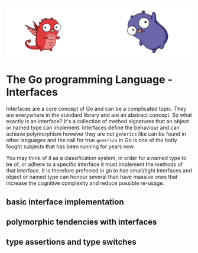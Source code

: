 ![](/assets/gologo.png)

# The Go programming Language - Interfaces

Interfaces are a core concept of Go and can be a complicated topic. They are everywhere in the standard library and are an abstract concept. So what exactly is an interface? It's a collection of method signatures that an object or named type can implement. Interfaces define the behaviour and can achieve polymorphism however they are not `generics` like can be found in other languages and the call for true `generics` in Go is one of the hotly fought subjects that has been running for years now.

You may think of it as a classification system, in order for a named type to be of, or adhere to a specific interface it must implement the methods of that interface. It is therefore preferred in go to hae small/tight interfaces and object or named type can honour several than have massive ones that increase the cognitive complexity and reduce possible re-usage.

## basic interface implementation 


## polymorphic tendencies with interfaces 


## type assertions and type switches 
